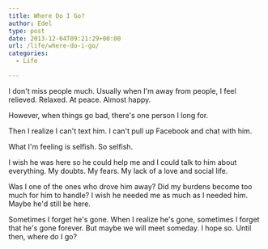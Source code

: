 ```yaml
---
title: Where Do I Go?
author: Edel
type: post
date: 2013-12-04T09:21:29+00:00
url: /life/where-do-i-go/
categories:
  - Life

---
```

I don't miss people much. Usually when I'm away from people, I feel relieved. Relaxed. At peace. Almost happy.

However, when things go bad, there's one person I long for.

Then I realize I can't text him. I can't pull up Facebook and chat with him.

What I'm feeling is selfish. So selfish.

I wish he was here so he could help me and I could talk to him about everything. My doubts. My fears. My lack of a love and social life.

Was I one of the ones who drove him away? Did my burdens become too much for him to handle? I wish he needed me as much as I needed him. Maybe he'd still be here.

Sometimes I forget he's gone. When I realize he's gone, sometimes I forget that he's gone forever. But maybe we will meet someday. I hope so. Until then, where do I go?



